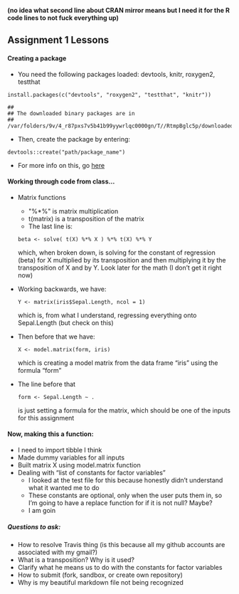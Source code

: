 **(no idea what second line about CRAN mirror means but I need it for
the R code lines to not fuck everything up)**

Assignment 1 Lessons
--------------------

#### Creating a package

-   You need the following packages loaded: devtools, knitr, roxygen2,
    testthat

<!-- -->

    install.packages(c("devtools", "roxygen2", "testthat", "knitr"))

    ## 
    ## The downloaded binary packages are in
    ##  /var/folders/9v/4_r87pxs7v5b41b99yywrlqc0000gn/T//RtmpBglc5p/downloaded_packages

-   Then, create the package by entering:

<!-- -->

    devtools::create("path/package_name")

-   For more info on this, go [here](http://r-pkgs.had.co.nz/intro.html)

#### Working through code from class…

-   Matrix functions
    -   "%\*%" is matrix multiplication
    -   t(matrix) is a transposition of the matrix
    -   The last line is:

    <!-- -->

        beta <- solve( t(X) %*% X ) %*% t(X) %*% Y

    which, when broken down, is solving for the constant of regression
    (beta) for X multiplied by its transposition and then multiplying it
    by the transposition of X and by Y. Look later for the math (I don’t
    get it right now)
-   Working backwards, we have:

        Y <- matrix(iris$Sepal.Length, ncol = 1)

    which is, from what I understand, regressing everything onto
    Sepal.Length (but check on this)  
-   Then before that we have:

        X <- model.matrix(form, iris)

    which is creating a model matrix from the data frame “iris” using
    the formula “form”
-   The line before that

        form <- Sepal.Length ~ .

    is just setting a formula for the matrix, which should be one of the
    inputs for this assignment

#### Now, making this a function:

-   I need to import tibble I think  
-   Made dummy variables for all inputs  
-   Built matrix X using model.matrix function  
-   Dealing with “list of constants for factor variables”
    -   I looked at the test file for this because honestly didn’t
        understand what it wanted me to do  
    -   These constants are optional, only when the user puts them in,
        so I’m going to have a replace function for if it is not null?
        Maybe?  
    -   I am goin

##### Questions to ask:

-   How to resolve Travis thing (is this because all my github accounts
    are associated with my gmail?)  
-   What is a transposition? Why is it used?  
-   Clarify what he means us to do with the constants for factor
    variables  
-   How to submit (fork, sandbox, or create own repository)  
-   Why is my beautiful markdown file not being recognized
